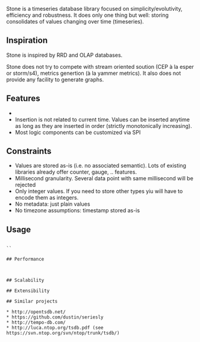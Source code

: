 Stone is a timeseries database library focused on simplicity/evolutivity, efficiency and robustness. It does only one thing but well: storing consolidates of values changing over time (timeseries).

## Inspiration

Stone is inspired by RRD and OLAP databases.

Stone does not try to compete with stream oriented soution (CEP à la esper or storm/s4), metrics genertion (à la yammer metrics).
It also does not provide any facility to generate graphs.

## Features

* 
* Insertion is not related to current time. Values can be inserted anytime as long as they are inserted in order (strictly monotonically increasing).
* Most logic components can be customized via SPI

## Constraints

* Values are stored as-is (i.e. no associated semantic). Lots of existing libraries already offer counter, gauge, .. features.
* Millisecond granularity. Several data point with same millisecond will be rejected
* Only integer values. If you need to store other types yiu will have to encode them as integers.
* No metadata: just plain values
* No timezone assumptions: timestamp stored as-is

## Usage

```

``

## Performance



## Scalability

## Extensibility

## Similar projects

* http://opentsdb.net/
* https://github.com/dustin/seriesly
* http://tempo-db.com/
* http://luca.ntop.org/tsdb.pdf (see https://svn.ntop.org/svn/ntop/trunk/tsdb/)